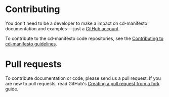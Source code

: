 # Contributing

You don't need to be a developer to make a impact on cd-manifesto documentation and examples-—just a [GitHub account](https://github.com/). 

To contribute to the cd-manifesto code repositories, see the [Contributing to cd-manifesto guidelines](https://github.com/bdfinst/cd-manifesto/blob/master/CONTRIBUTING.md).

# Pull requests

To contribute documentation or code, please send us a pull request. 
If you are new to pull requests, read GitHub's [Creating a pull request from a fork](https://help.github.com/articles/creating-a-pull-request-from-a-fork/) guide.
